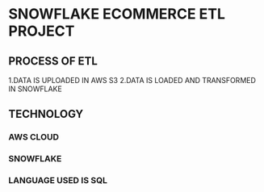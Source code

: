 # SNOWFLAKE ECOMMERCE ETL PROJECT
## PROCESS OF ETL

1.DATA IS UPLOADED IN AWS S3
2.DATA IS LOADED AND TRANSFORMED IN SNOWFLAKE

## TECHNOLOGY
### AWS CLOUD
### SNOWFLAKE
### LANGUAGE USED IS SQL
